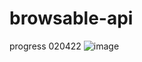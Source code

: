 # browsable-api
progress 020422
![image](https://user-images.githubusercontent.com/27922550/152488219-904251ec-79d8-47b1-b64f-f4e01ff9d6d8.png)
